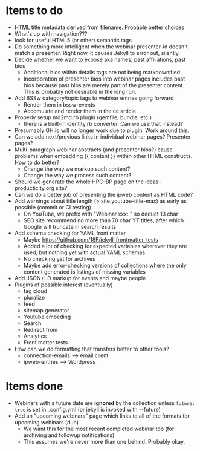 # Items to do

- HTML title metadata derived from filename.  Probable better choices
- What's up with navigation???
- look for useful HTML5 (or other) semantic tags
- Do something more intelligent when the webinar presenter-id doesn't match a presenter.  Right now, it causes Jekyll to error out, silently.
- Decide whether we want to expose aka names, past affiliations, past bios
  - Additional bios within details tags are not being markdownified
  - Incorporation of presenter bios into webinar pages includes past bios because past bios are merely part of the presenter content.  This is probably not desirable in the long run.
- Add BSSw category/topic tags to webinar entries going forward
  - Render them in bssw-events
  - Accomulate and render them in the cc article
- Properly setup md2md.rb plugin (gemfile, bundle, etc.)
  - there is a built-in identity.rb converter.  Can we use that instead?
- Presumably GH.io will no longer work due to plugin.  Work around this.
- Can we add next/previous links in individual webinar pages? Presenter pages?
- Multi-paragraph webinar abstracts (and presenter bios?) cause problems when embedding \{\{ content \}\} within other HTML constructs.  How to do better?
  - Change the way we markup such content?
  - Change the way we process such content?
- Should we generate the whole HPC-BP page on the ideas-producticity.org site?
- Can we do a better job of presenting the ipweb content as HTML code?
- Add warnings about title length (> site.youtube-title-max) as early as possible (commit or CI testing)
  - On YouTube, we prefix with "Webinar xxx: " so deduct 13 char
  - SEO site recommend no more than 70 char YT titles, after which Google will truncate in search results
- Add schema checking for YAML front matter
  - Maybe <https://github.com/18F/jekyll_frontmatter_tests>
  - Added a lot of checking for expected variables wherever they are used, but nothing yet with actual YAML schemas
  - No checking yet for archives
  - Maybe add error-checking versions of collections where the only content generated is listings of missing variables
- Add JSON+LD markup for events and maybe people
- Plugins of possible interest (eventually)
  - tag cloud
  - pluralize
  - feed
  - sitemap generator
  - Youtube embeding
  - Search
  - Redirect from
  - Analytics
  - Front matter tests
- How can we do formatting that transfers better to other tools?
  - connection-emails --> email client
  - ipweb-entries --> Wordpress

# Items done

- Webinars with a future date are **ignored** by the collection unless `future: true` is set in _config.yml (or jekyll is invoked with --future)
- Add an "upcoming webinars" page which links to all of the formats for upcoming webinars (duh)
  - We want this for the most recent completed webinar too (for archiving and followup notifications)
  - This assumes we're never more than one behind.  Probably okay.
